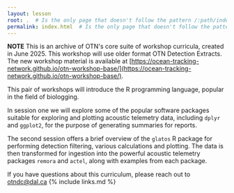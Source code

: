 ```yaml
---
layout: lesson
root: .  # Is the only page that doesn't follow the pattern /:path/index.html
permalink: index.html  # Is the only page that doesn't follow the pattern /:path/index.html
---
```


**NOTE** This is an archive of OTN's core suite of workshop curricula, created in June 2025. This workshop will use older format OTN Detection Extracts. The new workshop material is available at [https://ocean-tracking-network.github.io/otn-workshop-base/](https://ocean-tracking-network.github.io/otn-workshop-base/).
 
This pair of workshops will introduce the R programming language, popular in the field of biologging.

In session one we will explore some of the popular software packages suitable for exploring and plotting acoustic telemetry data, including `dplyr` and `ggplot2`, for the purpose of generating summaries for reports.

The second session offers a brief overview of the `glatos` R package for performing detection filtering, various calculations and plotting. The data is then transformed for ingestion into the powerful acoustic telemetry packages `remora` and `actel`, along with examples from each package. 

If you have questions about this curriculum, please reach out to otndc@dal.ca
{% include links.md %}
